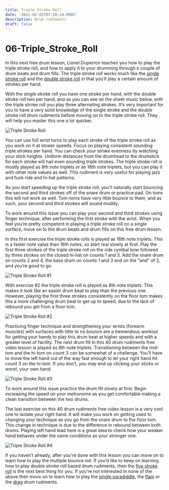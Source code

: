 ```yaml
---
title: Triple Stroke Roll
date: '2021-02-02T07:28:34.000Z'
description: Drum rudiments
draft: false
---
```


# 06-Triple\_Stroke\_Roll

In this next free drum lesson, Lionel Duperron teaches you how to play the triple stroke roll, and how to apply it to your drumming through a couple of drum beats and drum fills. The triple stroke roll works much like the [single stroke roll](https://www.40drumrudiments.com/single-stroke-roll/) and the [double stroke roll](https://www.40drumrudiments.com/double-stroke-roll/) in that you’ll play a certain amount of strokes per hand.

With the single stroke roll you have one stroke per hand, with the double stroke roll two per hand, and as you can see on the sheet music below, with the triple stroke roll you play three alternating strokes. It’s very important for you to have a very solid knowledge of the single stroke and the double stroke roll drum rudiments before moving on to the triple stroke roll. They will help you master this one a lot quicker.

![Triple Stroke Roll](https://i.loli.net/2021/02/02/OcnH9LVy6AG8DMX.gif)

You can use full wrist turns to play each stroke of the triple stroke roll as you work on it at slower speeds. Focus on playing consistent sounding triple strokes per hand. You can check your stroke evenness by watching your stick heights. Uniform distances from the drumhead to the drumstick for each stroke will hail even sounding triple strokes. The triple stroke roll is mostly played as 8th note triplets or as 16th note triplets, but you can play it with other note values as well. This rudiment is very useful for playing jazz and funk ride and hi-hat patterns.

As you start speeding up the triple stroke roll, you’ll naturally start bouncing the second and third strokes off of the snare drum or practice pad. On toms this will not work as well. Tom-toms have very little bounce to them, and as such, your second and third strokes will sound muddy.

To work around this issue you can play your second and third strokes using finger technique, after performing the first stroke with the wrist. When you feel you’re pretty competent in playing a triple stroke roll on a single surface, move on to the drum beats and drum fills on this free drum lesson.

In this first exercise the triple stroke rolls is played as 16th note triplets. This is a faster note value than 16th notes, so start real slowly at first. Play the first three strokes of the triple stroke roll on the ride cymbal bow followed by three strokes on the closed hi-hat on counts 1 and 3. Add the snare drum on counts 2 and 4, the bass drum on counts 1 and 3 and on the “and” of 2, and you’re good to go.

![Triple Stroke Roll \#1](https://i.loli.net/2021/02/02/k9ZWxaPUTM6V52C.gif)

With exercise \#2 the triple stroke roll is played as 8th note triplets. This makes it look like an easier drum beat to play than the previous one. However, playing the first three strokes consistently on the floor tom makes this a more challenging drum beat to get up to speed, due to the lack of rebound you get from a floor tom.

![Triple Stroke Roll \#2](https://i.loli.net/2021/02/02/6teYFMNVUwP7QcW.gif)

Practicing finger technique and strengthening your wrists \(forearm muscles\) with surfaces with little to no bounce are a tremendous workout for getting your hands to play this drum beat at higher speeds and with a greater level of facility. The next drum fill in this 40 drum rudiments free video lesson is played as 8th note triplets. Transitioning between the mid-tom and the hi-tom on count 3 can be somewhat of a challenge. You’ll have to move the left hand out of the way fast enough to let your right hand hit count 3 on the hi-tom. If you don’t, you may end up clicking your sticks or worst, your own hand.

![Triple Stroke Roll \#3](https://i.loli.net/2021/02/02/grEec2Q1Ry7um5L.gif)

To work around this issue practice the drum fill slowly at first. Begin increasing the speed on your metronome as you get comfortable making a clean transition between the two drums.

The last exercise on this 40 drum rudiments free video lesson is a very cool one to isolate your right hand. It will make you work on getting used to changing your technique as you go from the snare drum to the floor tom. This change in technique is due to the difference in rebound between both drums. Playing left hand lead here is a great idea to check how your weaker hand behaves under the same conditions as your stronger one.

![Triple Stroke Roll \#4](https://i.loli.net/2021/02/02/ZTRgpKCGxj86Ht7.gif)

If you haven’t already, after you’re done with this lesson you can move on to learn how to play the multiple bounce roll. If you’d like to keep on learning how to play double stroke roll based drum rudiments, then the [five stroke roll](https://www.40drumrudiments.com/five-stroke-roll/) is the next best thing for you. If you’re not interested in none of the above then move on to learn how to play the [single paradiddle](https://www.40drumrudiments.com/single-paradiddle/), the [flam](https://www.40drumrudiments.com/flam/) or the [drag](https://www.40drumrudiments.com/drag-ruff/) drum rudiments.

